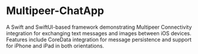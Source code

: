 # Multipeer-ChatApp
A Swift and SwiftUI-based framework demonstrating Multipeer Connectivity integration for exchanging text messages and images between iOS devices. Features include CoreData integration for message persistence and support for iPhone and iPad in both orientations.
